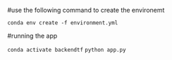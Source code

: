 #use the following command to create the environemt

`conda env create -f environment.yml`

#running the app

`conda activate backendtf`
`python app.py`

